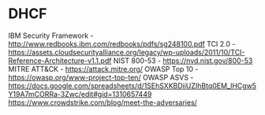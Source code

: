 # DHCF
IBM Security Framework - http://www.redbooks.ibm.com/redbooks/pdfs/sg248100.pdf
TCI 2.0 - https://assets.cloudsecurityalliance.org/legacy/wp-uploads/2011/10/TCI-Reference-Architecture-v1.1.pdf
NIST 800-53 - https://nvd.nist.gov/800-53
MITRE ATT&CK - https://attack.mitre.org/
OWASP Top 10 - https://owasp.org/www-project-top-ten/
OWASP ASVS - https://docs.google.com/spreadsheets/d/1SEhSXKBDiiUZIhBtq0EM_lHCgw5Y19A7mCORRa-3Zwc/edit#gid=1310657449
https://www.crowdstrike.com/blog/meet-the-adversaries/
